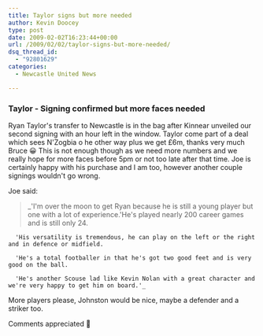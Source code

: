 ```yaml
---
title: Taylor signs but more needed
author: Kevin Doocey
type: post
date: 2009-02-02T16:23:44+00:00
url: /2009/02/02/taylor-signs-but-more-needed/
dsq_thread_id:
  - "92801629"
categories:
  - Newcastle United News

---
```

### Taylor - Signing confirmed but more faces needed

Ryan Taylor's transfer to Newcastle is in the bag after Kinnear unveiled our second signing with an hour left in the window. Taylor come part of a deal which sees N'Zogbia o he other way plus we get £6m, thanks very much Bruce 😀 This is not enough though as we need more numbers and we really hope for more faces before 5pm or not too late after that time. Joe is certainly happy with his purchase and I am too, however another couple signings wouldn't go wrong.

Joe said:
  > _'I'm over the moon to get Ryan because he is still a young player but one with a lot of experience.'He's played nearly 200 career games and is still only 24.

      'His versatility is tremendous, he can play on the left or the right and in defence or midfield.

      'He's a total footballer in that he's got two good feet and is very good on the ball.

      'He's another Scouse lad like Kevin Nolan with a great character and we're very happy to get him on board.'_

More players please, Johnston would be nice, maybe a defender and a striker too.

Comments appreciated 🙂
